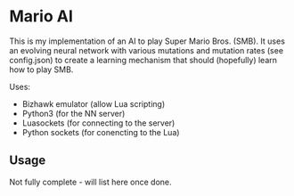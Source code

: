 # Mario AI

This is my implementation of an AI to play Super Mario Bros. (SMB). It uses an evolving neural network with various mutations and mutation rates (see config.json) to create a learning mechanism that should (hopefully) learn how to play SMB.

Uses:
- Bizhawk emulator (allow Lua scripting)
- Python3 (for the NN server)
- Luasockets (for connecting to the server)
- Python sockets (for conencting to the Lua)

## Usage

Not fully complete - will list here once done.